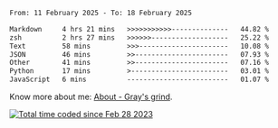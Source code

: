 <!--START_SECTION:waka-->

```txt
From: 11 February 2025 - To: 18 February 2025

Markdown     4 hrs 21 mins   >>>>>>>>>>>--------------   44.82 %
zsh          2 hrs 27 mins   >>>>>>-------------------   25.22 %
Text         58 mins         >>>----------------------   10.08 %
JSON         46 mins         >>-----------------------   07.93 %
Other        41 mins         >>-----------------------   07.16 %
Python       17 mins         >------------------------   03.01 %
JavaScript   6 mins          -------------------------   01.07 %
```

<!--END_SECTION:waka-->

<!-- [![grayxu's github stats](https://github-readme-stats.vercel.app/api?username=grayxu&count_private=true&show_icons=true)](https://github.com/grayxu) -->

Know more about me: [About - Gray's grind](https://www.grayxu.cn/).
<p align="left">
  <a href="https://wakatime.com/@c69eb31e-43a1-463f-8968-c3449e386f57"><img src="https://wakatime.com/badge/user/c69eb31e-43a1-463f-8968-c3449e386f57.svg" title="Total time coded since Feb 28 2023" /></a>
</p>

